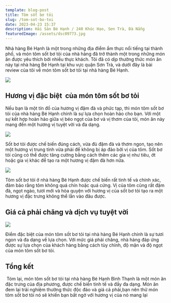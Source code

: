 ```yaml
---
template: blog-post
title: Tôm sốt bơ tỏi
slug: /tom-sot-bo-toi
date: 2023-04-23 15:37
description: Hải Sản Bé Hạnh / 240 Khúc Hạo, Sơn Trà, Đà Nẵng
featuredImage: /assets/dsc09773.jpg
---
```



Nhà hàng Bé Hạnh là một trong những địa điểm ẩm thực nổi tiếng tại thành phố, và món tôm sốt bơ tỏi của nhà hàng đã trở thành một trong những món ăn được yêu thích bởi nhiều thực khách. Tôi đã có dịp thưởng thức món ăn này tại nhà hàng Bé Hạnh tại khu vực quận Sơn Trà, và dưới đây là bài review của tôi về món tôm sốt bơ tỏi tại nhà hàng Bé Hạnh.

![](/assets/dsc09774.jpg)

## Hương vị đặc biệt  của món tôm sốt bơ tỏi

Nếu bạn là một tín đồ của hương vị đậm đà và phức tạp, thì món tôm sốt bơ tỏi của nhà hàng Bé Hạnh chính là sự lựa chọn hoàn hảo cho bạn. Với một sự kết hợp hoàn hảo giữa vị béo ngọt của bơ và vị thơm của tỏi, món ăn này mang đến một hương vị tuyệt vời và đa dạng.

![](/assets/dsc09779.jpg)

Sốt bơ tỏi được chế biến đúng cách, vừa đủ đậm đà và thơm ngon, tạo nên một hương vị trung tính vừa phải để không bị áp đảo bởi vị của tôm. Sốt bơ tỏi cũng có thể được tăng cường bằng cách thêm các gia vị như tiêu, ớt hoặc gia vị khác để tạo ra một hương vị đậm đà hơn nữa.

![](/assets/dsc09774.jpg)

Tôm sốt bơ tỏi ở nhà hàng Bé Hạnh được chế biến rất tinh tế và chính xác, đảm bảo rằng tôm không quá chín hoặc quá cứng. Vị của tôm cũng rất đậm đà, ngọt ngào, tươi mới và hòa quyện với hương vị của sốt bơ tỏi tạo ra một hương vị đặc trưng không thể lẫn vào đâu được.

## Giá cả phải chăng và dịch vụ tuyệt vời

![](/assets/dsc09780.jpg)

Điểm đặc biệt của món tôm sốt bơ tỏi tại nhà hàng Bé Hạnh chính là sự tươi ngon và đa dạng về lựa chọn. Với mức giá phải chăng, nhà hàng đáp ứng được sự lựa chọn của khách hàng bằng cách tùy chỉnh, độ mặn và độ ngọt của món tôm sốt bơ tỏi.

## Tổng kết

 Tóm lại, món tôm sốt bơ tỏi tại nhà hàng Bé Hạnh Bình Thạnh là một món ăn đặc trưng của địa phương, được chế biến tinh tế và đầy đa dạng. Món ăn đem lại trải nghiệm thưởng thức độc đáo và giá cả phải,bạn nên thử món tôm sốt bơ tỏi nó sẽ khiến bạn bất ngờ với hương vị của nó mang lại